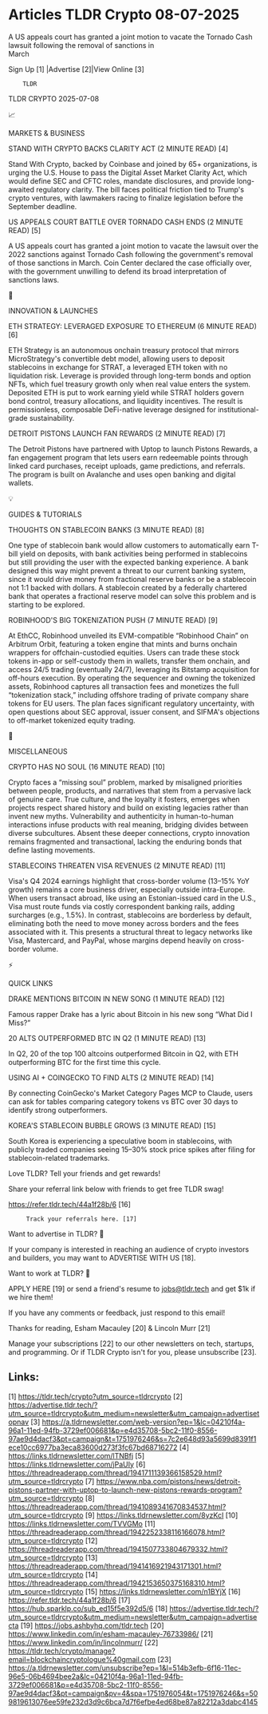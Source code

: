 # Articles TLDR Crypto 08-07-2025

A US appeals court has granted a joint motion to vacate the Tornado
Cash lawsuit following the removal of sanctions in
March ‌ ‌ ‌ ‌ ‌ ‌ ‌ ‌ ‌ ‌ ‌ ‌ ‌ ‌ ‌ ‌ ‌ ‌ ‌ ‌ ‌ ‌ ‌ ‌ ‌ ‌  ‌ ‌ ‌ ‌ ‌ ‌ ‌ ‌ ‌ ‌ ‌ ‌ ‌ ‌ ‌ ‌ ‌ ‌ ‌ ‌ ‌ ‌ ‌ ‌ ‌ ‌ 


 Sign Up [1] |Advertise [2]|View Online [3] 

		TLDR 

TLDR CRYPTO 2025-07-08

📈 

MARKETS & BUSINESS

 STAND WITH CRYPTO BACKS CLARITY ACT (2 MINUTE READ) [4] 

 Stand With Crypto, backed by Coinbase and joined by 65+
organizations, is urging the U.S. House to pass the Digital Asset
Market Clarity Act, which would define SEC and CFTC roles, mandate
disclosures, and provide long-awaited regulatory clarity. The bill
faces political friction tied to Trump's crypto ventures, with
lawmakers racing to finalize legislation before the September
deadline. 

 US APPEALS COURT BATTLE OVER TORNADO CASH ENDS (2 MINUTE READ) [5] 

 A US appeals court has granted a joint motion to vacate the lawsuit
over the 2022 sanctions against Tornado Cash following the
government's removal of those sanctions in March. Coin Center declared
the case officially over, with the government unwilling to defend its
broad interpretation of sanctions laws. 

🚀 

INNOVATION & LAUNCHES

 ETH STRATEGY: LEVERAGED EXPOSURE TO ETHEREUM (6 MINUTE READ) [6] 

 ETH Strategy is an autonomous onchain treasury protocol that mirrors
MicroStrategy's convertible debt model, allowing users to deposit
stablecoins in exchange for STRAT, a leveraged ETH token with no
liquidation risk. Leverage is provided through long-term bonds and
option NFTs, which fuel treasury growth only when real value enters
the system. Deposited ETH is put to work earning yield while STRAT
holders govern bond control, treasury allocations, and liquidity
incentives. The result is permissionless, composable DeFi-native
leverage designed for institutional-grade sustainability. 

 DETROIT PISTONS LAUNCH FAN REWARDS (2 MINUTE READ) [7] 

 The Detroit Pistons have partnered with Uptop to launch Pistons
Rewards, a fan engagement program that lets users earn redeemable
points through linked card purchases, receipt uploads, game
predictions, and referrals. The program is built on Avalanche and uses
open banking and digital wallets. 

💡 

GUIDES & TUTORIALS

 THOUGHTS ON STABLECOIN BANKS (3 MINUTE READ) [8] 

 One type of stablecoin bank would allow customers to automatically
earn T-bill yield on deposits, with bank activities being performed in
stablecoins but still providing the user with the expected banking
experience. A bank designed this way might prevent a threat to our
current banking system, since it would drive money from fractional
reserve banks or be a stablecoin not 1:1 backed with dollars. A
stablecoin created by a federally chartered bank that operates a
fractional reserve model can solve this problem and is starting to be
explored. 

 ROBINHOOD'S BIG TOKENIZATION PUSH (7 MINUTE READ) [9] 

 At EthCC, Robinhood unveiled its EVM-compatible “Robinhood Chain”
on Arbitrum Orbit, featuring a token engine that mints and burns
onchain wrappers for offchain-custodied equities. Users can trade
these stock tokens in-app or self-custody them in wallets, transfer
them onchain, and access 24/5 trading (eventually 24/7), leveraging
its Bitstamp acquisition for off-hours execution. By operating the
sequencer and owning the tokenized assets, Robinhood captures all
transaction fees and monetizes the full “tokenization stack,”
including offshore trading of private company share tokens for EU
users. The plan faces significant regulatory uncertainty, with open
questions about SEC approval, issuer consent, and SIFMA's objections
to off-market tokenized equity trading. 

🦄 

MISCELLANEOUS

 CRYPTO HAS NO SOUL (16 MINUTE READ) [10] 

 Crypto faces a “missing soul” problem, marked by misaligned
priorities between people, products, and narratives that stem from a
pervasive lack of genuine care. True culture, and the loyalty it
fosters, emerges when projects respect shared history and build on
existing legacies rather than invent new myths. Vulnerability and
authenticity in human-to-human interactions infuse products with real
meaning, bridging divides between diverse subcultures. Absent these
deeper connections, crypto innovation remains fragmented and
transactional, lacking the enduring bonds that define lasting
movements. 

 STABLECOINS THREATEN VISA REVENUES (2 MINUTE READ) [11] 

 Visa's Q4 2024 earnings highlight that cross-border volume (13–15%
YoY growth) remains a core business driver, especially outside
intra-Europe. When users transact abroad, like using an
Estonian-issued card in the U.S., Visa must route funds via costly
correspondent banking rails, adding surcharges (e.g., 1.5%). In
contrast, stablecoins are borderless by default, eliminating both the
need to move money across borders and the fees associated with it.
This presents a structural threat to legacy networks like Visa,
Mastercard, and PayPal, whose margins depend heavily on cross-border
volume. 

⚡ 

QUICK LINKS

 DRAKE MENTIONS BITCOIN IN NEW SONG (1 MINUTE READ) [12] 

 Famous rapper Drake has a lyric about Bitcoin in his new song “What
Did I Miss?” 

 20 ALTS OUTPERFORMED BTC IN Q2 (1 MINUTE READ) [13] 

 In Q2, 20 of the top 100 altcoins outperformed Bitcoin in Q2, with
ETH outperforming BTC for the first time this cycle. 

 USING AI + COINGECKO TO FIND ALTS (2 MINUTE READ) [14] 

 By connecting CoinGecko's Market Category Pages MCP to Claude, users
can ask for tables comparing category tokens vs BTC over 30 days to
identify strong outperformers. 

 KOREA'S STABLECOIN BUBBLE GROWS (3 MINUTE READ) [15] 

 South Korea is experiencing a speculative boom in stablecoins, with
publicly traded companies seeing 15–30% stock price spikes after
filing for stablecoin-related trademarks. 

Love TLDR? Tell your friends and get rewards!

 Share your referral link below with friends to get free TLDR swag! 

 https://refer.tldr.tech/44a1f28b/6 [16] 

		 Track your referrals here. [17] 

Want to advertise in TLDR? 📰

 If your company is interested in reaching an audience of crypto
investors and builders, you may want to ADVERTISE WITH US [18]. 

Want to work at TLDR? 💼

 APPLY HERE [19] or send a friend's resume to jobs@tldr.tech and get
$1k if we hire them! 

 If you have any comments or feedback, just respond to this email! 

Thanks for reading, 
Esham Macauley [20] & Lincoln Murr [21] 

 Manage your subscriptions [22] to our other newsletters on tech,
startups, and programming. Or if TLDR Crypto isn't for you, please
unsubscribe [23]. 

 

Links:
------
[1] https://tldr.tech/crypto?utm_source=tldrcrypto
[2] https://advertise.tldr.tech/?utm_source=tldrcrypto&utm_medium=newsletter&utm_campaign=advertisetopnav
[3] https://a.tldrnewsletter.com/web-version?ep=1&lc=04210f4a-96a1-11ed-94fb-3729ef006681&p=e4d35708-5bc2-11f0-8556-97ae9d4dacf3&pt=campaign&t=1751976246&s=7c2e648d93a5699d8391f1ece10cc6977ba3eca83600d273f3fc67bd68716272
[4] https://links.tldrnewsletter.com/lTNBfj
[5] https://links.tldrnewsletter.com/jPaUIy
[6] https://threadreaderapp.com/thread/1941711139366158529.html?utm_source=tldrcrypto
[7] https://www.nba.com/pistons/news/detroit-pistons-partner-with-uptop-to-launch-new-pistons-rewards-program?utm_source=tldrcrypto
[8] https://threadreaderapp.com/thread/1941089341670834537.html?utm_source=tldrcrypto
[9] https://links.tldrnewsletter.com/8yzKcI
[10] https://links.tldrnewsletter.com/TVVGMo
[11] https://threadreaderapp.com/thread/1942252338116166078.html?utm_source=tldrcrypto
[12] https://threadreaderapp.com/thread/1941507733804679332.html?utm_source=tldrcrypto
[13] https://threadreaderapp.com/thread/1941416921943171301.html?utm_source=tldrcrypto
[14] https://threadreaderapp.com/thread/1942153650375168310.html?utm_source=tldrcrypto
[15] https://links.tldrnewsletter.com/n1BYjX
[16] https://refer.tldr.tech/44a1f28b/6
[17] https://hub.sparklp.co/sub_ed15f5e392d5/6
[18] https://advertise.tldr.tech/?utm_source=tldrcrypto&utm_medium=newsletter&utm_campaign=advertisecta
[19] https://jobs.ashbyhq.com/tldr.tech
[20] https://www.linkedin.com/in/esham-macauley-76733986/
[21] https://www.linkedin.com/in/lincolnmurr/
[22] https://tldr.tech/crypto/manage?email=blockchaincryptologue%40gmail.com
[23] https://a.tldrnewsletter.com/unsubscribe?ep=1&l=514b3efb-6f16-11ec-96e5-06b4694bee2a&lc=04210f4a-96a1-11ed-94fb-3729ef006681&p=e4d35708-5bc2-11f0-8556-97ae9d4dacf3&pt=campaign&pv=4&spa=1751976054&t=1751976246&s=509819613076ee59fe232d3d9c6bca7d7f6efbe4ed68be87a82212a3dabc4145